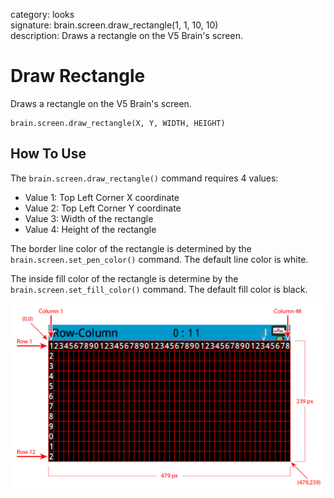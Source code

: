 category: looks  
signature: brain.screen.draw_rectangle(1, 1, 10, 10)  
description: Draws a rectangle on the V5 Brain's screen.  

# Draw Rectangle

Draws a rectangle on the V5 Brain's screen.

```don
brain.screen.draw_rectangle(X, Y, WIDTH, HEIGHT)
```

## How To Use

The `brain.screen.draw_rectangle()` command requires 4 values:

* Value 1: Top Left Corner X coordinate
* Value 2: Top Left Corner Y coordinate
* Value 3: Width of the rectangle
* Value 4: Height of the rectangle

The border line color of the rectangle is determined by the `brain.screen.set_pen_color()` command. The default line color is white.

The inside fill color of the rectangle is determine by the `brain.screen.set_fill_color()` command. The default fill color is black.

![brain_screen_info](v5_row_column_brain.jpg)

<advanced>
</advanced>
